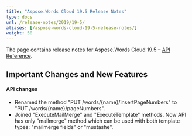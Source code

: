 ```yaml
---
title: "Aspose.Words Cloud 19.5 Release Notes"
type: docs
url: /release-notes/2019/19-5/
aliases: [/aspose-words-cloud-19-5-release-notes/]
weight: 50
---
```


The page contains release notes for Aspose.Words Cloud 19.5 – [API Reference](https://apireference.aspose.cloud/words/).

## Important Changes and New Features

#### API changes

- Renamed the method "PUT /words/{name}/insertPageNumbers" to "PUT /words/{name}/pageNumbers".
- Joined "ExecuteMailMerge" and "ExecuteTemplate" methods. Now API has only "mailmerge" method which can be used with both template types: "mailmerge fields" or "mustashe".
